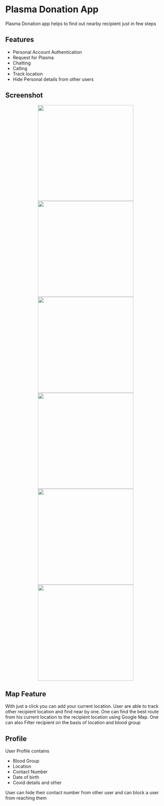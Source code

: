 
# Plasma Donation App

Plasma Donation app helps to find out nearby recipient just in few steps


## Features

- Personal Account Authentication
- Request for Plasma
- Chatting
- Calling 
- Track location
- Hide Personal details from other users



## Screenshot


<p align="center">
  <img height="300px" src="https://user-images.githubusercontent.com/65487416/142896680-5953898e-3c10-44e8-9054-66a4e5614828.jpg"/>
  <img height="300px" src="https://user-images.githubusercontent.com/65487416/142896899-acd8a13b-ef5f-4a7c-9921-8b17a0fe0e74.jpg"/>
  <img height="300px" src="https://user-images.githubusercontent.com/65487416/142897033-832f3384-e415-48fa-949e-7eab2493ebff.jpg"/>
  <img height="300px" src="https://user-images.githubusercontent.com/65487416/142899753-952456eb-fddf-48d9-84a0-d005c07c6db3.jpg"/>
  <img height="300px" src="https://user-images.githubusercontent.com/65487416/142898034-7ce32673-423f-43ae-8839-1342952b0b5d.jpg"/>
  <img height="300px" src="https://user-images.githubusercontent.com/65487416/142901221-11d193c4-d29a-46e4-8303-92f5aa96b2b6.jpg"/>
</p>

## Map Feature

With just a click you can add your current location. 
User are able to track other recipient location and find near by one.
One can find the best route from his current location to the recipient location using Google Map.
One can also Filter recipient on the basis of location and blood group

## Profile

User Profile contains

- Blood Group
- Location
- Contact Number
- Date of birth
- Covid details and other

User can hide their contact number from other user and can block a user from reaching them


